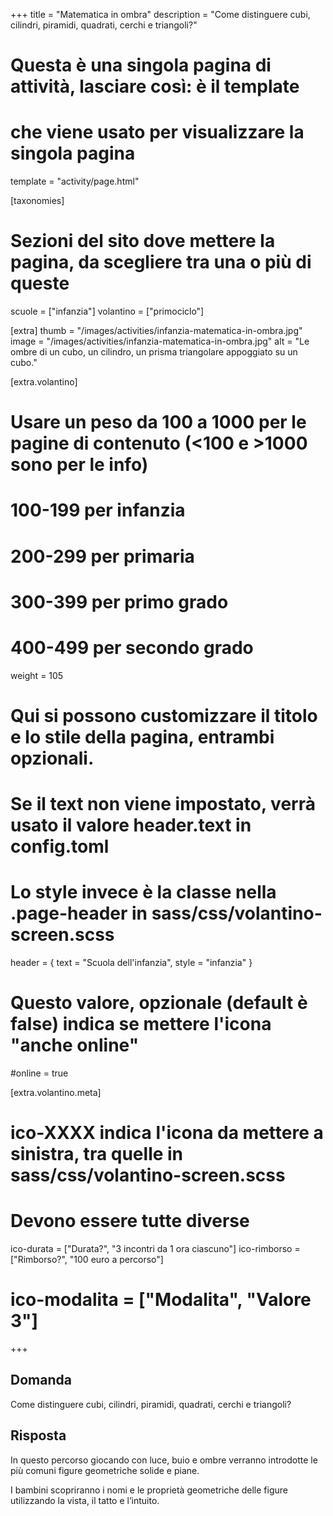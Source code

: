 +++
title = "Matematica in ombra"
description = "Come distinguere cubi, cilindri, piramidi, quadrati, cerchi e triangoli?"

# Questa è una singola pagina di attività, lasciare così: è il template
# che viene usato per visualizzare la singola pagina
template = "activity/page.html"

[taxonomies]
# Sezioni del sito dove mettere la pagina, da scegliere tra una o più di queste
scuole = ["infanzia"]
volantino = ["primociclo"]

[extra]
thumb = "/images/activities/infanzia-matematica-in-ombra.jpg"
image = "/images/activities/infanzia-matematica-in-ombra.jpg"
alt = "Le ombre di un cubo, un cilindro, un prisma triangolare appoggiato su un cubo."

[extra.volantino]
# Usare un peso da 100 a 1000 per le pagine di contenuto (<100 e >1000 sono per le info)
# 100-199 per infanzia
# 200-299 per primaria
# 300-399 per primo grado
# 400-499 per secondo grado
weight = 105
# Qui si possono customizzare il titolo e lo stile della pagina, entrambi opzionali.
# Se il text non viene impostato, verrà usato il valore header.text in config.toml
# Lo style invece è la classe nella .page-header in sass/css/volantino-screen.scss
header = { text = "Scuola dell'infanzia", style = "infanzia" }
# Questo valore, opzionale (default è false) indica se mettere l'icona "anche online"
#online = true

[extra.volantino.meta]
# ico-XXXX indica l'icona da mettere a sinistra, tra quelle in sass/css/volantino-screen.scss
# Devono essere tutte diverse 
ico-durata = ["Durata?", "3 incontri da 1 ora ciascuno"]
ico-rimborso = ["Rimborso?", "100 euro a percorso"]
# ico-modalita = ["Modalita", "Valore 3"]
+++

<h2 class="ico ico-infanzia-domanda">Domanda</h2>

Come distinguere cubi, cilindri, piramidi, quadrati, cerchi e triangoli? 

<h2 class="ico ico-infanzia-risposta">Risposta</h2>

In questo percorso giocando con luce, buio e ombre verranno introdotte le più comuni figure geometriche solide e piane. 

I bambini scopriranno i nomi e le proprietà geometriche delle figure utilizzando la vista, il tatto e l’intuito.  
